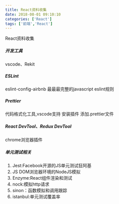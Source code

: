 ```yaml
---
title: React资料收集
date: 2018-08-01 09:10:10 
categories: ['React']
tags: ['前端','React']
---
```


React资料收集
<!-- more -->

##### 开发工具
vscode、Rekit
##### ESLint 
eslint-config-airbnb  最最最完整的javascript eslint规则
##### Prettier
代码格式化工具,vscode支持 安装插件 添加.prettier文件
##### React DevTool、Redux DevTool
chrome浏览器插件
##### 单元测试相关
1. Jest:Facebook开源的JS单元测试狂阿基
2. JS DOM浏览器环境的NodeJS模拟
3. Enzyme:React组件渲染和测试
4. nock:模拟http请求
5. sinon：函数模拟和调用跟踪
6. istanbul:单元测试覆盖率

